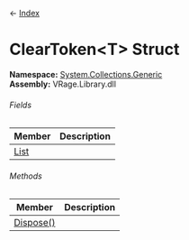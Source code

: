← [Index](Api-Index)

# ClearToken&lt;T&gt; Struct

**Namespace:** [System.Collections.Generic](System.Collections.Generic)  
**Assembly:** VRage.Library.dll

###### Fields

|Member|Description|
|---|---|
|[List](System.Collections.Generic.ClearToken`1.List)||

###### Methods

|Member|Description|
|---|---|
|[Dispose()](System.Collections.Generic.ClearToken`1.Dispose)||

